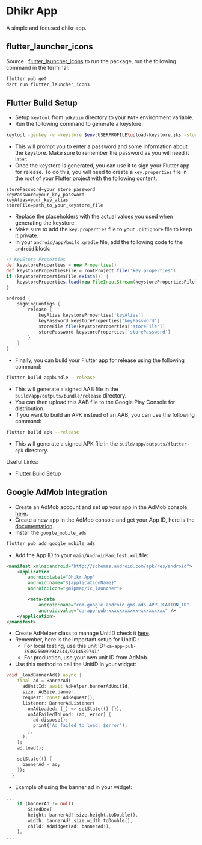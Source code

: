 # Dhikr App

A simple and focused dhikr app.

## flutter_launcher_icons
Source : [flutter_launcher_icons](https://pub.dev/packages/flutter_launcher_icons)
to run the package, run the following command in the terminal:
```bash
flutter pub get
dart run flutter_launcher_icons
```

## Flutter Build Setup

- Setup `keytool` from `jdk/bin` directory to your `PATH` environment variable.
- Run the following command to generate a keystore:
```bash
keytool -genkey -v -keystore $env:USERPROFILE\upload-keystore.jks -storetype JKS -keyalg RSA -keysize 2048 -validity 10000 -alias upload
```
- This will prompt you to enter a password and some information about the keystore. Make sure to remember the password as you will need it later.
- Once the keystore is generated, you can use it to sign your Flutter app for release. To do this, you will need to create a `key.properties` file in the root of your Flutter project with the following content:
```properties
storePassword=your_store_password
keyPassword=your_key_password
keyAlias=your_key_alias
storeFile=path_to_your_keystore_file
```
- Replace the placeholders with the actual values you used when generating the keystore.
- Make sure to add the `key.properties` file to your `.gitignore` file to keep it private.
- In your `android/app/build.gradle` file, add the following code to the `android` block:
```groovy
// KeyStore Properties
def keystoreProperties = new Properties()
def keystorePropertiesFile = rootProject.file('key.properties')
if (keystorePropertiesFile.exists()) {
    keystoreProperties.load(new FileInputStream(keystorePropertiesFile))
}

android {
    signingConfigs {
        release {
            keyAlias keystoreProperties['keyAlias']
            keyPassword keystoreProperties['keyPassword']
            storeFile file(keystoreProperties['storeFile'])
            storePassword keystoreProperties['storePassword']
        }
    }
}
```
- Finally, you can build your Flutter app for release using the following command:
```bash
flutter build appbundle --release
```
- This will generate a signed AAB file in the `build/app/outputs/bundle/release` directory.
- You can then upload this AAB file to the Google Play Console for distribution.
- If you want to build an APK instead of an AAB, you can use the following command:
```bash
flutter build apk --release
```
- This will generate a signed APK file in the `build/app/outputs/flutter-apk` directory.

Useful Links:
- [Flutter Build Setup](https://docs.flutter.dev/deployment/android)

## Google AdMob Integration
- Create an AdMob account and set up your app in the AdMob console [here](https://admob.google.com/home/).
- Create a new app in the AdMob console and get your App ID, here is the [documentation](https://docs.flutter.dev/cookbook/plugins/google-mobile-ads).
- Install the `google_mobile_ads`
```bash
flutter pub add google_mobile_ads
```
- Add the App ID to your `main/AndroidManifest.xml` file:
```xml
<manifest xmlns:android="http://schemas.android.com/apk/res/android">
    <application
        android:label="Dhikr App"
        android:name="${applicationName}"
        android:icon="@mipmap/ic_launcher">

        <meta-data
            android:name="com.google.android.gms.ads.APPLICATION_ID"
            android:value="ca-app-pub-xxxxxxxxxxx~xxxxxxxxx" />
    </application>
</manifest>
```
- Create AdHelper class to manage UnitID check it [here](lib/helpers/ad_helper.dart).
- Remember, here is the important setup for UnitID :
  - For local testing, use this unit ID: `ca-app-pub-3940256099942544/9214589741'`
  - For production, use your own unit ID from AdMob.
- Use this method to call the UnitID in your widget:
```dart
void _loadBannerAd() async {
    final ad = BannerAd(
      adUnitId: await AdHelper.bannerAdUnitId,
      size: AdSize.banner,
      request: const AdRequest(),
      listener: BannerAdListener(
        onAdLoaded: (_) => setState(() {}),
        onAdFailedToLoad: (ad, error) {
          ad.dispose();
          print('Ad failed to load: $error');
        },
      ),
    );
    ad.load();

    setState(() {
      bannerAd = ad;
    });
  }
```
- Example of using the banner ad in your widget:
```dart
...
    if (bannerAd != null)
        SizedBox(
        height: bannerAd!.size.height.toDouble(),
        width: bannerAd!.size.width.toDouble(),
        child: AdWidget(ad: bannerAd!),
    ),
...
```
